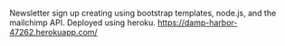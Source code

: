 Newsletter sign up creating using bootstrap templates, node.js, and the mailchimp API. Deployed using heroku.
https://damp-harbor-47262.herokuapp.com/
